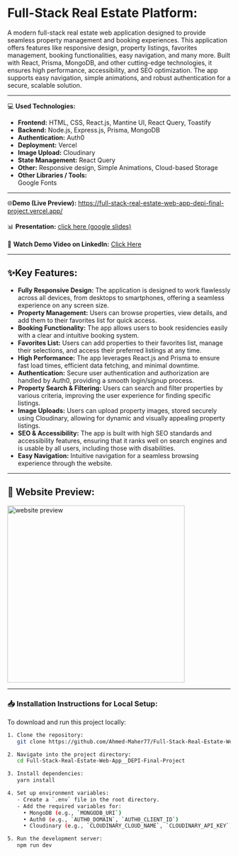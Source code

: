 # Full-Stack Real Estate Platform:
A modern full-stack real estate web application designed to provide seamless property management and booking experiences. This application offers features like responsive design, property listings, favorites management, booking functionalities, easy navigation, and many more. Built with React, Prisma, MongoDB, and other cutting-edge technologies, it ensures high performance, accessibility, and SEO optimization. The app supports easy navigation, simple animations, and robust authentication for a secure, scalable solution.

<hr/>

💻 **Used Technologies:** <br>
- **Frontend:** HTML, CSS, React.js, Mantine UI, React Query, Toastify
- **Backend:** Node.js, Express.js, Prisma, MongoDB
- **Authentication:** Auth0
- **Deployment:** Vercel
- **Image Upload:** Cloudinary
- **State Management:** React Query
- **Other:** Responsive design, Simple Animations, Cloud-based Storage
- **Other Libraries / Tools:** <br>
Google Fonts

<hr/>

🌐**Demo (Live Preview):** <a href="https://full-stack-real-estate-web-app-depi-final-project.vercel.app/" target="_blank">https://full-stack-real-estate-web-app-depi-final-project.vercel.app/</a> 
<br/><br/>
📊 **Presentation:** [click here (google slides)](https://docs.google.com/presentation/d/1JbQSmjfk1_z83gjj1-33tv0Sst0h_Hzo/edit?usp=sharing&ouid=111150948434081390825&rtpof=true&sd=true)
<br/><br/>
🎥 **Watch Demo Video on LinkedIn:** <a href="https://www.linkedin.com/posts/ahmed-maher-algohary_%F0%9D%90%8F%F0%9D%90%AB%F0%9D%90%A8%F0%9D%90%A3%F0%9D%90%9E%F0%9D%90%9C%F0%9D%90%AD-%F0%9D%90%8D%F0%9D%90%9A%F0%9D%90%A6%F0%9D%90%9E-full-stack-real-activity-7253511269020778496-PDiL?utm_source=social_share_send&utm_medium=member_desktop_web&rcm=ACoAADxaYJMBq3vC9su8VPtfe-FziMjGaqcNOsA" target="_blank">Click Here</a> 

<hr/>

## ✨Key Features:
- **Fully Responsive Design:** The application is designed to work flawlessly across all devices, from desktops to smartphones, offering a seamless experience on any screen size.
- **Property Management:** Users can browse properties, view details, and add them to their favorites list for quick access.
- **Booking Functionality:** The app allows users to book residencies easily with a clear and intuitive booking system.
- **Favorites List:** Users can add properties to their favorites list, manage their selections, and access their preferred listings at any time.
- **High Performance:** The app leverages React.js and Prisma to ensure fast load times, efficient data fetching, and minimal downtime.
- **Authentication:** Secure user authentication and authorization are handled by Auth0, providing a smooth login/signup process.
- **Property Search & Filtering:** Users can search and filter properties by various criteria, improving the user experience for finding specific listings.
- **Image Uploads:** Users can upload property images, stored securely using Cloudinary, allowing for dynamic and visually appealing property listings.
- **SEO & Accessibility:** The app is built with high SEO standards and accessibility features, ensuring that it ranks well on search engines and is usable by all users, including those with disabilities.
- <b>Easy Navigation:</b> Intuitive navigation for a seamless browsing experience through the website.
<hr>

## 👀 Website Preview:
<a href="https://full-stack-real-estate-web-app-depi-final-project.vercel.app/" title="demo">
  <img src="uploaded-img-on-github-readme" alt="website preview" width="400">
</a>

<hr>

### 📥 Installation Instructions for Local Setup:
To download and run this project locally:<br/>
```bash    
1. Clone the repository:
   git clone https://github.com/Ahmed-Maher77/Full-Stack-Real-Estate-Web-App__DEPI-Final-Project.git

2. Navigate into the project directory:
   cd Full-Stack-Real-Estate-Web-App__DEPI-Final-Project

3. Install dependencies:
   yarn install

4. Set up environment variables:
   - Create a `.env` file in the root directory.
   - Add the required variables for:
     • MongoDB (e.g., `MONGODB_URI`)  
     • Auth0 (e.g., `AUTH0_DOMAIN`, `AUTH0_CLIENT_ID`)  
     • Cloudinary (e.g., `CLOUDINARY_CLOUD_NAME`, `CLOUDINARY_API_KEY`, `CLOUDINARY_API_SECRET`)

5. Run the development server:
   npm run dev
```

<!-- 
## Contributors:

- <strong>Ahmed Maher Algohary (Me) **||Team Leader||**:</strong> <a href="https://www.linkedin.com/in/ahmed-maher-algohary/" title="see me on LinkedIn">see me on LinkedIn</a> 
- <strong>Ahmed Abdallah Alqasapy</strong>
- <strong>Esraa Aziz</strong>
- <strong>Arwa Mahmoud</strong>
- <strong>Abdulhakim Osama</strong>
- <strong>Maryam Abdul Raheem</strong>
- <strong>Youmna Al-Saeed</strong> -->

